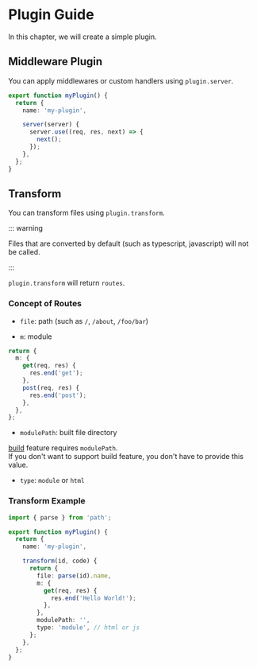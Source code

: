# Plugin Guide

In this chapter, we will create a simple plugin.

## Middleware Plugin

You can apply middlewares or custom handlers using `plugin.server`.

```ts
export function myPlugin() {
  return {
    name: 'my-plugin',

    server(server) {
      server.use((req, res, next) => {
        next();
      });
    },
  };
}
```

## Transform

You can transform files using `plugin.transform`.

::: warning

Files that are converted by default (such as typescript, javascript) will not be called.

:::

`plugin.transform` will return `routes`.

### Concept of Routes

- `file`: path (such as `/`, `/about`, `/foo/bar`)

- `m`: module

```ts
return {
  m: {
    get(req, res) {
      res.end('get');
    },
    post(req, res) {
      res.end('post');
    },
  },
};
```

- `modulePath`: built file directory

[build](/guide/build) feature requires `modulePath`.  
If you don't want to support build feature, you don't have to provide this value.

- `type`: `module` or `html`

### Transform Example

```ts
import { parse } from 'path';

export function myPlugin() {
  return {
    name: 'my-plugin',

    transform(id, code) {
      return {
        file: parse(id).name,
        m: {
          get(req, res) {
            res.end('Hello World!');
          },
        },
        modulePath: '',
        type: 'module', // html or js
      };
    },
  };
}
```
